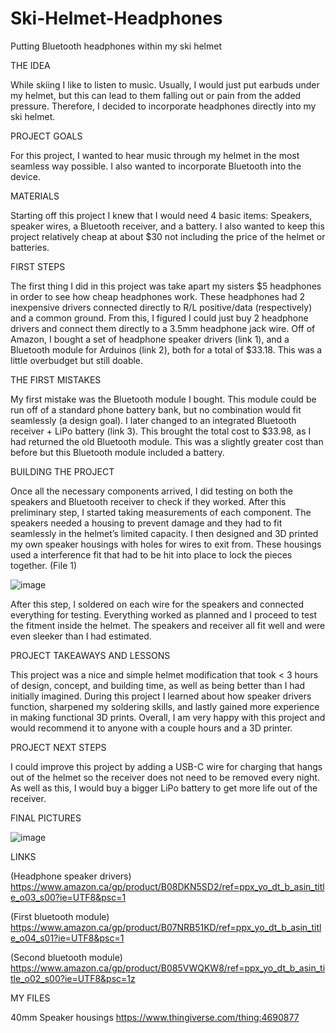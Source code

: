 # Ski-Helmet-Headphones
Putting Bluetooth headphones within my ski helmet

THE IDEA

While skiing I like to listen to music. Usually, I would just put earbuds under my helmet, but this can lead to them falling out or pain from the added pressure. Therefore, I decided to incorporate headphones directly into my ski helmet.

PROJECT GOALS

For this project,  I wanted to hear music through my helmet in the most seamless way possible. I also wanted to incorporate Bluetooth into the device.

MATERIALS

Starting off this project I knew that I would need  4 basic items: Speakers, speaker wires, a Bluetooth receiver, and a battery. I also wanted to keep this project relatively cheap at about $30 not including the price of the helmet or batteries.

FIRST STEPS

The first thing I did in this project was take apart my sisters $5 headphones in order to see how cheap headphones work. These headphones had 2 inexpensive drivers connected directly to R/L positive/data (respectively) and a common ground.  From this, I figured I could just buy 2 headphone drivers and connect them directly to a 3.5mm headphone jack wire. Off of Amazon, I bought a set of headphone speaker drivers (link 1), and a Bluetooth module for Arduinos (link 2), both for a total of $33.18. This was a little overbudget but still doable.

THE FIRST MISTAKES

My first mistake was the Bluetooth module I bought. This module could be run off of a standard phone battery bank, but no combination would fit seamlessly (a design goal). I later changed to an integrated Bluetooth receiver + LiPo battery (link 3).  This brought the total cost to $33.98, as I had returned the old Bluetooth module. This was a slightly greater cost than before but this Bluetooth module included a battery.

BUILDING THE PROJECT

Once all the necessary components arrived, I did testing on both the speakers and Bluetooth receiver to check if they worked.  After this preliminary step,  I started taking measurements of each component. The speakers needed a housing to prevent damage and they had to fit seamlessly in the helmet’s limited capacity. I then designed and 3D printed my own speaker housings with holes for wires to exit from. These housings used a interference fit that had to be hit into place to lock the pieces together. (File 1)

![image](https://user-images.githubusercontent.com/36164850/115210842-fccd0800-a0cc-11eb-83ed-b75d811a9465.png)

After this step,  I soldered on each wire for the speakers and connected everything for testing. Everything worked as planned and I proceed to test the fitment inside the helmet. The speakers and receiver all fit well and were even sleeker than I had estimated.

PROJECT TAKEAWAYS AND LESSONS

This project was a nice and simple helmet modification that took < 3 hours of design, concept, and building time, as well as being better than I had initially imagined. During this project I learned about how speaker drivers function, sharpened my soldering skills, and lastly gained more experience in making functional 3D prints. Overall, I am very happy with this project and would recommend it to anyone with a couple hours and a 3D printer.

PROJECT NEXT STEPS

I could improve this project by adding a USB-C wire for charging that hangs out of the helmet so the receiver does not need to be removed every night. As well as this, I would buy a bigger LiPo battery to get more life out of the receiver.

FINAL PICTURES

![image](https://user-images.githubusercontent.com/36164850/115210939-13735f00-a0cd-11eb-8de4-3a30bd8b4947.png)

LINKS

(Headphone speaker drivers) https://www.amazon.ca/gp/product/B08DKN5SD2/ref=ppx_yo_dt_b_asin_title_o03_s00?ie=UTF8&psc=1

(First bluetooth module) https://www.amazon.ca/gp/product/B07NRB51KD/ref=ppx_yo_dt_b_asin_title_o04_s01?ie=UTF8&psc=1

(Second bluetooth module)  https://www.amazon.ca/gp/product/B085VWQKW8/ref=ppx_yo_dt_b_asin_title_o02_s00?ie=UTF8&psc=1z


MY FILES

 40mm Speaker housings https://www.thingiverse.com/thing:4690877

